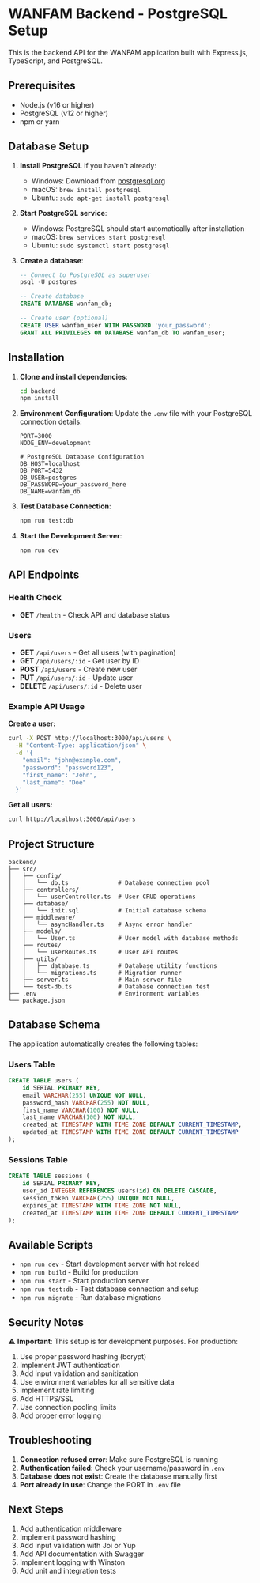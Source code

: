 # WANFAM Backend - PostgreSQL Setup

This is the backend API for the WANFAM application built with Express.js, TypeScript, and PostgreSQL.

## Prerequisites

- Node.js (v16 or higher)
- PostgreSQL (v12 or higher)
- npm or yarn

## Database Setup

1. **Install PostgreSQL** if you haven't already:
   - Windows: Download from [postgresql.org](https://www.postgresql.org/download/windows/)
   - macOS: `brew install postgresql`
   - Ubuntu: `sudo apt-get install postgresql`

2. **Start PostgreSQL service**:
   - Windows: PostgreSQL should start automatically after installation
   - macOS: `brew services start postgresql`
   - Ubuntu: `sudo systemctl start postgresql`

3. **Create a database**:
   ```sql
   -- Connect to PostgreSQL as superuser
   psql -U postgres

   -- Create database
   CREATE DATABASE wanfam_db;

   -- Create user (optional)
   CREATE USER wanfam_user WITH PASSWORD 'your_password';
   GRANT ALL PRIVILEGES ON DATABASE wanfam_db TO wanfam_user;
   ```

## Installation

1. **Clone and install dependencies**:
   ```bash
   cd backend
   npm install
   ```

2. **Environment Configuration**:
   Update the `.env` file with your PostgreSQL connection details:
   ```env
   PORT=3000
   NODE_ENV=development

   # PostgreSQL Database Configuration
   DB_HOST=localhost
   DB_PORT=5432
   DB_USER=postgres
   DB_PASSWORD=your_password_here
   DB_NAME=wanfam_db
   ```

3. **Test Database Connection**:
   ```bash
   npm run test:db
   ```

4. **Start the Development Server**:
   ```bash
   npm run dev
   ```

## API Endpoints

### Health Check
- **GET** `/health` - Check API and database status

### Users
- **GET** `/api/users` - Get all users (with pagination)
- **GET** `/api/users/:id` - Get user by ID
- **POST** `/api/users` - Create new user
- **PUT** `/api/users/:id` - Update user
- **DELETE** `/api/users/:id` - Delete user

### Example API Usage

**Create a user:**
```bash
curl -X POST http://localhost:3000/api/users \
  -H "Content-Type: application/json" \
  -d '{
    "email": "john@example.com",
    "password": "password123",
    "first_name": "John",
    "last_name": "Doe"
  }'
```

**Get all users:**
```bash
curl http://localhost:3000/api/users
```

## Project Structure

```
backend/
├── src/
│   ├── config/
│   │   └── db.ts              # Database connection pool
│   ├── controllers/
│   │   └── userController.ts  # User CRUD operations
│   ├── database/
│   │   └── init.sql           # Initial database schema
│   ├── middleware/
│   │   └── asyncHandler.ts    # Async error handler
│   ├── models/
│   │   └── User.ts            # User model with database methods
│   ├── routes/
│   │   └── userRoutes.ts      # User API routes
│   ├── utils/
│   │   ├── database.ts        # Database utility functions
│   │   └── migrations.ts      # Migration runner
│   ├── server.ts              # Main server file
│   └── test-db.ts             # Database connection test
├── .env                       # Environment variables
└── package.json
```

## Database Schema

The application automatically creates the following tables:

### Users Table
```sql
CREATE TABLE users (
    id SERIAL PRIMARY KEY,
    email VARCHAR(255) UNIQUE NOT NULL,
    password_hash VARCHAR(255) NOT NULL,
    first_name VARCHAR(100) NOT NULL,
    last_name VARCHAR(100) NOT NULL,
    created_at TIMESTAMP WITH TIME ZONE DEFAULT CURRENT_TIMESTAMP,
    updated_at TIMESTAMP WITH TIME ZONE DEFAULT CURRENT_TIMESTAMP
);
```

### Sessions Table
```sql
CREATE TABLE sessions (
    id SERIAL PRIMARY KEY,
    user_id INTEGER REFERENCES users(id) ON DELETE CASCADE,
    session_token VARCHAR(255) UNIQUE NOT NULL,
    expires_at TIMESTAMP WITH TIME ZONE NOT NULL,
    created_at TIMESTAMP WITH TIME ZONE DEFAULT CURRENT_TIMESTAMP
);
```

## Available Scripts

- `npm run dev` - Start development server with hot reload
- `npm run build` - Build for production
- `npm run start` - Start production server
- `npm run test:db` - Test database connection and setup
- `npm run migrate` - Run database migrations

## Security Notes

⚠️ **Important**: This setup is for development purposes. For production:

1. Use proper password hashing (bcrypt)
2. Implement JWT authentication
3. Add input validation and sanitization
4. Use environment variables for all sensitive data
5. Implement rate limiting
6. Add HTTPS/SSL
7. Use connection pooling limits
8. Add proper error logging

## Troubleshooting

1. **Connection refused error**: Make sure PostgreSQL is running
2. **Authentication failed**: Check your username/password in `.env`
3. **Database does not exist**: Create the database manually first
4. **Port already in use**: Change the PORT in `.env` file

## Next Steps

1. Add authentication middleware
2. Implement password hashing
3. Add input validation with Joi or Yup
4. Add API documentation with Swagger
5. Implement logging with Winston
6. Add unit and integration tests

